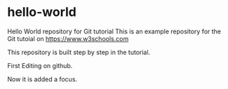 # hello-world
Hello World repository for Git tutorial
This is an example repository for the Git tutoial on https://www.w3schools.com

This repository is built step by step in the tutorial.

First Editing on github.

Now it is added a focus.
